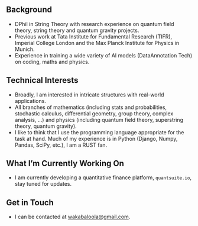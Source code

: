 ## Background

  - DPhil in String Theory with research experience on quantum field theory, string theory and quantum gravity projects.
  - Previous work at Tata Institute for Fundamental Research (TIFR), Imperial College London and the Max Planck Institute for Physics in Munich. 
  - Experience in training a wide variety of AI models (DataAnnotation Tech) on coding, maths and physics.  

## Technical Interests

  - Broadly, I am interested in intricate structures with real-world applications.
  - All branches of mathematics (including stats and probabilities, stochastic calculus, differential geometry, group theory, complex analysis, ...) and physics (including quantum field theory, superstring theory, quantum gravity).
  - I like to think that I use the programming language appropriate for the task at hand. Much of my experience is in Python (Django, Numpy, Pandas, SciPy, etc.), I am a RUST fan.

## What I’m Currently Working On

  - I am currently developing a quantitative finance platform, `quantsuite.io`,  stay tuned for updates.

## Get in Touch

  - I can be contacted at [wakabaloola@gmail.com](mailto:wakabaloola@gmail.com).  

<!---
wakabaloola/wakabaloola is a ✨ special ✨ repository because its `README.md` (this file) appears on your GitHub profile.
You can click the Preview link to take a look at your changes.
--->
